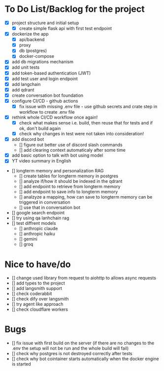 # To Do List/Backlog for the project
- [x] project structure and initial setup
    - [x] create simple flask api with first test endpoint
- [x] dockerize the app
    - [x] api/backend
    - [x] proxy
    - [x] db (postgres)
    - [x] docker-compose
- [x] add db migrations mechanism
- [x] add unit tests
- [x] add token-based authentication (JWT)
- [x] add test user and login endpoint
- [x] add langchain
- [x] add qdrant
- [x] create conversation bot foundation
- [x] configure CI/CD - github actions
    - [x] fix issue with missing .env file - use github secrets and crate step in workflow to create .env file
- [x] rethink whole CI/CD workflow once again!
    - [x] check what makes sense i.e. build, then reuse that for tests and if ok, don't build again
    - [x] check why changes in test were not taken into consideration!
- [x] add discord bot
    - [] figure out better use of discord slash commands
    - [] add clearing context automaticaly after some time
- [x] add basic option to talk with bot using model
- [x] YT video summary in English
- [] longterm memory and personalization RAG
    - [] create tables for longterm memory in postgres
    - [] analyze if/how it should be indexed in the qdrant
    - [] add endpoint to retrieve from longterm memory
    - [] add endpoint to save info to longterm memory
    - [] analzyze a mapping, how can save to longterm memory can be triggered in conversation
    - [] use that in conversation bot
- [] google search endpoint
- [] try using qa lanhchain rag
- [] test diffrent models
    - [] anthropic claude
    - [] anthropic haiku
    - [] gemini
    - [] groq

# Nice to have/do
- [] change used library from request to aiohttp to allows async requests
- [] add types to the project
- [] add langsmith support
- [] check coderabbit
- [] check dify over langsmith
- [] try agent like approach
- [] check cloudflare workers

# Bugs
- [] fix issue with first build on the server (if there are no changes to the .env the setup will not be run and the whole build will fail)
- [] check why postgres is not destroyed correctly after tests
- [] check why bot cointainer starts automatically when the docker engine is started
